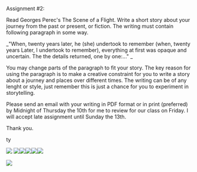 
Assignment #2: 

Read Georges Perec's The Scene of a Flight. Write a short story about your journey from the past or present, or fiction. The writing must contain following paragraph in some way.  

_"When, twenty years later, he (she) undertook to remember (when, twenty years Later, I undertook to remember), everything at first was opaque and uncertain. The the details returned, one by one:..."   _

You may change parts of the paragraph to fit your story. The key reason for using the paragraph is to make a creative constraint for you to write a story about a journey and places over different times. The writing can be of any lenght or style, just remember this is just a chance for you to experiment in storytelling. 

Please send an email with your writing in PDF format  or in print (preferred) by Midnight of Thursday the 10th for me to review for our class on Friday. I will accept late assignment until Sunday the 13th. 

Thank you.

ty

![](https://hackpad-attachments.s3.amazonaws.com/hackpad.com_FhGmpScqK6N_p.77239_1381167878186_Scan.jpg) ![](https://hackpad-attachments.s3.amazonaws.com/hackpad.com_FhGmpScqK6N_p.77239_1381167841132_perec_1.jpg)![](https://hackpad-attachments.s3.amazonaws.com/hackpad.com_FhGmpScqK6N_p.77239_1381167841135_perec_2.jpg)![](https://hackpad-attachments.s3.amazonaws.com/hackpad.com_FhGmpScqK6N_p.77239_1381167841136_perec_3.jpg)![](https://hackpad-attachments.s3.amazonaws.com/hackpad.com_FhGmpScqK6N_p.77239_1381167841138_perec_4.jpg)![](https://hackpad-attachments.s3.amazonaws.com/hackpad.com_FhGmpScqK6N_p.77239_1381167934239_perec_5.jpg)

![](https://hackpad-attachments.s3.amazonaws.com/hackpad.com_FhGmpScqK6N_p.77239_1381168026072_perec_ll.jpg)
